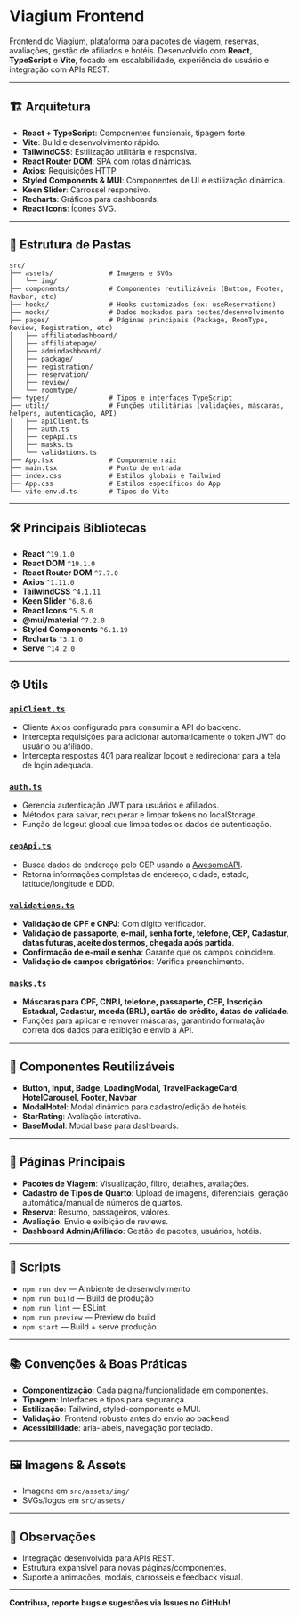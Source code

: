 # Viagium Frontend

Frontend do Viagium, plataforma para pacotes de viagem, reservas, avaliações, gestão de afiliados e hotéis. Desenvolvido com **React**, **TypeScript** e **Vite**, focado em escalabilidade, experiência do usuário e integração com APIs REST.

---

## 🏗️ Arquitetura

- **React + TypeScript**: Componentes funcionais, tipagem forte.
- **Vite**: Build e desenvolvimento rápido.
- **TailwindCSS**: Estilização utilitária e responsiva.
- **React Router DOM**: SPA com rotas dinâmicas.
- **Axios**: Requisições HTTP.
- **Styled Components & MUI**: Componentes de UI e estilização dinâmica.
- **Keen Slider**: Carrossel responsivo.
- **Recharts**: Gráficos para dashboards.
- **React Icons**: Ícones SVG.

---

## 📁 Estrutura de Pastas

```
src/
├── assets/              # Imagens e SVGs
│   └── img/
├── components/          # Componentes reutilizáveis (Button, Footer, Navbar, etc)
├── hooks/               # Hooks customizados (ex: useReservations)
├── mocks/               # Dados mockados para testes/desenvolvimento
├── pages/               # Páginas principais (Package, RoomType, Review, Registration, etc)
│   ├── affiliatedashboard/
│   ├── affiliatepage/
│   ├── admindashboard/
│   ├── package/
│   ├── registration/
│   ├── reservation/
│   ├── review/
│   └── roomtype/
├── types/               # Tipos e interfaces TypeScript
├── utils/               # Funções utilitárias (validações, máscaras, helpers, autenticação, API)
│   ├── apiClient.ts     
│   ├── auth.ts          
│   ├── cepApi.ts        
│   ├── masks.ts         
│   └── validations.ts   
├── App.tsx              # Componente raiz
├── main.tsx             # Ponto de entrada
├── index.css            # Estilos globais e Tailwind
├── App.css              # Estilos específicos do App
└── vite-env.d.ts        # Tipos do Vite
```

---

## 🛠️ Principais Bibliotecas

- **React** `^19.1.0`
- **React DOM** `^19.1.0`
- **React Router DOM** `^7.7.0`
- **Axios** `^1.11.0`
- **TailwindCSS** `^4.1.11`
- **Keen Slider** `^6.8.6`
- **React Icons** `^5.5.0`
- **@mui/material** `^7.2.0`
- **Styled Components** `^6.1.19`
- **Recharts** `^3.1.0`
- **Serve** `^14.2.0`

---

## ⚙️ Utils

### [`apiClient.ts`](src/utils/apiClient.ts)
- Cliente Axios configurado para consumir a API do backend.
- Intercepta requisições para adicionar automaticamente o token JWT do usuário ou afiliado.
- Intercepta respostas 401 para realizar logout e redirecionar para a tela de login adequada.

### [`auth.ts`](src/utils/auth.ts)
- Gerencia autenticação JWT para usuários e afiliados.
- Métodos para salvar, recuperar e limpar tokens no localStorage.
- Função de logout global que limpa todos os dados de autenticação.

### [`cepApi.ts`](src/utils/cepApi.ts)
- Busca dados de endereço pelo CEP usando a [AwesomeAPI](https://cep.awesomeapi.com.br/).
- Retorna informações completas de endereço, cidade, estado, latitude/longitude e DDD.

### [`validations.ts`](src/utils/validations.ts)
- **Validação de CPF e CNPJ**: Com dígito verificador.
- **Validação de passaporte, e-mail, senha forte, telefone, CEP, Cadastur, datas futuras, aceite dos termos, chegada após partida**.
- **Confirmação de e-mail e senha**: Garante que os campos coincidem.
- **Validação de campos obrigatórios**: Verifica preenchimento.

### [`masks.ts`](src/utils/masks.ts)
- **Máscaras para CPF, CNPJ, telefone, passaporte, CEP, Inscrição Estadual, Cadastur, moeda (BRL), cartão de crédito, datas de validade**.
- Funções para aplicar e remover máscaras, garantindo formatação correta dos dados para exibição e envio à API.

---

## 🧩 Componentes Reutilizáveis

- **Button, Input, Badge, LoadingModal, TravelPackageCard, HotelCarousel, Footer, Navbar**
- **ModalHotel**: Modal dinâmico para cadastro/edição de hotéis.
- **StarRating**: Avaliação interativa.
- **BaseModal**: Modal base para dashboards.

---

## 📝 Páginas Principais

- **Pacotes de Viagem**: Visualização, filtro, detalhes, avaliações.
- **Cadastro de Tipos de Quarto**: Upload de imagens, diferenciais, geração automática/manual de números de quartos.
- **Reserva**: Resumo, passageiros, valores.
- **Avaliação**: Envio e exibição de reviews.
- **Dashboard Admin/Afiliado**: Gestão de pacotes, usuários, hotéis.

---

## 🚀 Scripts

- `npm run dev` — Ambiente de desenvolvimento
- `npm run build` — Build de produção
- `npm run lint` — ESLint
- `npm run preview` — Preview do build
- `npm start` — Build + serve produção

---

## 📚 Convenções & Boas Práticas

- **Componentização**: Cada página/funcionalidade em componentes.
- **Tipagem**: Interfaces e tipos para segurança.
- **Estilização**: Tailwind, styled-components e MUI.
- **Validação**: Frontend robusto antes do envio ao backend.
- **Acessibilidade**: aria-labels, navegação por teclado.

---

## 🖼️ Imagens & Assets

- Imagens em `src/assets/img/`
- SVGs/logos em `src/assets/`

---

## 📝 Observações

- Integração desenvolvida para APIs REST.
- Estrutura expansível para novas páginas/componentes.
- Suporte a animações, modais, carrosséis e feedback visual.

---

**Contribua, reporte bugs e sugestões via Issues no GitHub!**
